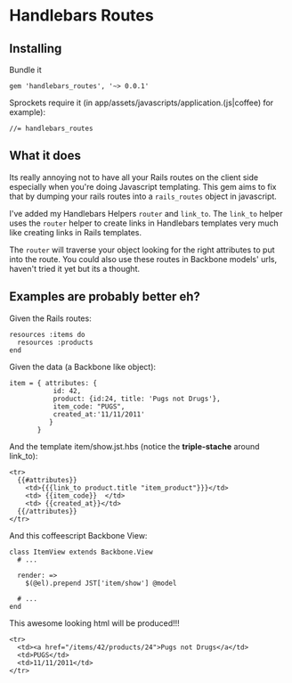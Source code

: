 Handlebars Routes
=================
Installing
----------
Bundle it

    gem 'handlebars_routes', '~> 0.0.1'

Sprockets require it (in app/assets/javascripts/application.(js|coffee) for example):
    
    //= handlebars_routes

What it does
------------
Its really annoying not to have all your Rails routes on the client side especially when you're doing Javascript templating.  This gem aims to fix that by dumping your rails routes into a `rails_routes` object in javascript.

I've added my Handlebars Helpers `router` and `link_to`. The `link_to` helper uses the `router` helper to create links in Handlebars templates very much like creating links in Rails templates.

The `router` will traverse your object looking for the right attributes to put into the route. You could also use these routes in Backbone models' urls, haven't tried it yet but its a thought.

Examples are probably better eh?
--------------------------------

Given the Rails routes:
    
    resources :items do
      resources :products
    end
      
Given the data (a Backbone like object):

    item = { attributes: {
               id: 42, 
               product: {id:24, title: 'Pugs not Drugs'}, 
               item_code: "PUGS", 
               created_at:'11/11/2011'      
              }
           }
           
And the template item/show.jst.hbs (notice the **triple-stache** around link_to):
    
    <tr>
      {{#attributes}}
        <td>{{{link_to product.title "item_product"}}}</td>
        <td> {{item_code}}  </td>
        <td> {{created_at}}</td>
      {{/attributes}}
    </tr>

And this coffeescript Backbone View:

    class ItemView extends Backbone.View
      # ...
      
      render: =>
        $(@el).prepend JST['item/show'] @model
      
      # ...
    end

This awesome looking html will be produced!!!

    <tr>
      <td><a href="/items/42/products/24">Pugs not Drugs</a</td>
      <td>PUGS</td>
      <td>11/11/2011</td>
    </tr>
    